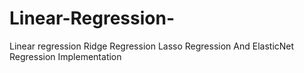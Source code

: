 # Linear-Regression-
Linear regression Ridge Regression Lasso Regression And ElasticNet Regression Implementation 
